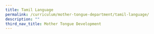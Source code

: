 ```yaml
---
title: Tamil Language
permalink: /curriculum/mother-tongue-department/tamil-language/
description: ""
third_nav_title: Mother Tongue Development
---
```

